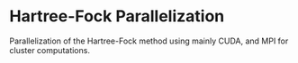 # Hartree-Fock Parallelization
Parallelization of the Hartree-Fock method using mainly CUDA, and MPI for cluster computations.